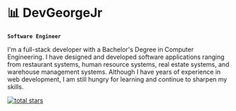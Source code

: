 # :bar_chart: DevGeorgeJr

**`Software Engineer`**

I'm a full-stack developer with a Bachelor's Degree in Computer Engineering. I have designed and developed software applications ranging from restaurant systems, human resource systems, real estate systems, and warehouse management systems. Although I have years of experience in web development, I am still hungry for learning and continue to sharpen my skills.

<p align="left">
<a href="https://github.com/DevGeorgeJr?tab=followers>
        <img alt="followers" title="Follow me on Github" src="https://custom-icon-badges.demolab.com/github/followers/DevGeorgeJr?color=236ad3&style=for-the-badge&labelColor=1155ba&logo=person-add&label=Follow&logoColor=white">
    </a>
    <a href="https://github.com/DevGeorgeJr?tab=repositories&sort=stargazers">
        <img alt="total stars" title="Total stars on Github" src="https://custom-icon-badges.demolab.com/github/stars/DevGeorgeJr?color=55960c&style=for-the-badge&labelColor=488207&logo=star">
    </a>
</p>